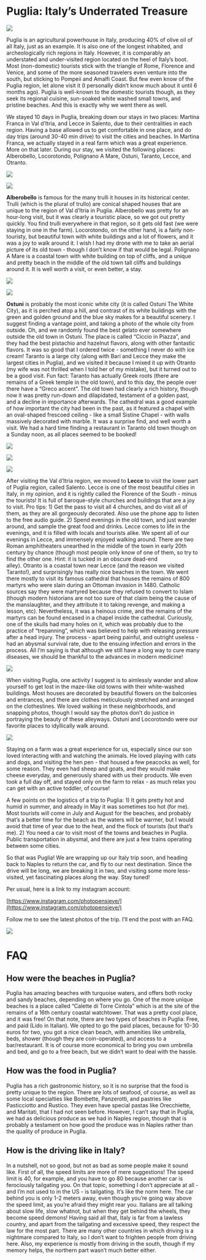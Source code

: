 # Puglia: Italy’s Underrated Treasure

![](https://lh5.googleusercontent.com/sM9Dz2tE-oayM1dnsQLXkRsb7eYfyNYS-bJxZss-yO135ijIMztNxWkO97XtxcaCh6k)

Puglia is an agricultural powerhouse in Italy, producing 40% of olive oil of all Italy, just as an example. It is also one of the longest inhabited, and archeologically rich regions in Italy. However, it is comparably an understated and under-visited region located on the heel of Italy’s boot. Most (non-domestic) tourists stick with the triangle of Rome, Florence and Venice, and some of the more seasoned travelers even venture into the south, but sticking to Pompeii and Amalfi Coast. But few even know of the Puglia region, let alone visit it (I personally didn’t know much about it until 6 months ago). Puglia is well-known to the domestic tourists though, as they seek its regional cuisine, sun-soaked white washed small towns, and pristine beaches. And this is exactly why we went there as well.

We stayed 10 days in Puglia, breaking down our stays in two places: Martina Franca in Val d’Itria, and Lecce in Salento, due to their centralities in each region. Having a base allowed us to get comfortable in one place, and do day trips (around 30-40 min drive) to visit the cities and beaches. In Martina Franca, we actually stayed in a real farm which was a great experience. More on that later. During our stay, we visited the following places: Alberobello, Locorotondo, Polignano A Mare, Ostuni, Taranto, Lecce, and Otranto.

![](https://lh4.googleusercontent.com/cjPyj950L04X4Jp1LpM94jvVT9rbEfImHrlJ2MHx6_lF8E-JyhKpz21PH8lINBtYyYU)

![](https://lh3.googleusercontent.com/tzHV3eMZQyGgZunWBByyaADP5WQx8AaLju_LKd9-SN5pVqAfvT8YiGesrWMsX7q89-A)

**Alberobello** is famous for the many trulli it houses in its historical center. Trulli (which is the plural of trullo) are conical shaped houses that are unique to the region of Val d’Itria in Puglia. Alberobello was pretty for an hour-long visit, but it was clearly a touristic place, so we got out pretty quickly. You find trulli everywhere in that region, so it gets old fast (we were staying in one in the farm). Locorotondo, on the other hand, is a fairly non-touristy, but beautiful town with white buildings and a lot of flowers, and it was a joy to walk around it. I wish I had my drone with me to take an aerial picture of its old town - though I don’t know if that would be legal. Polignano A Mare is a coastal town with white building on top of cliffs, and a unique and pretty beach in the middle of the old town tall cliffs and buildings around it. It is well worth a visit, or even better, a stay. 

![](https://lh5.googleusercontent.com/c5lQZ3xOJmX6qPaot8xbvtVt0lag-kLwRc82e-LZko_y4y4GPJOL2OrX6Nt6E3KcvN4)

![](https://lh5.googleusercontent.com/8eE_yWr0PFQICjboCt8MKpOaT8l4UanSXwfthex8QxXB43IEqrMRORDP03JV3JdoDMg)

**Ostuni** is probably the most iconic white city (it is called Ostuni The White City), as it is perched atop a hill, and contrast of its white buildings with the green and golden ground and the blue sky makes for a beautiful scenery. I suggest finding a vantage point, and taking a photo of the whole city from outside. Oh, and we randomly found the best gelato ever somewhere outside the old town in Ostuni. The place is called “Ciccio in Piazza”, and they had the best pistachio and hazelnut flavors, along with other fantastic flavors. It was so good that I ordered twice - something I never do with ice cream! Taranto is a large city (along with Bari and Lecce they make the largest cities in Puglia), and we visited it because I mixed it up with Otranto (my wife was not thrilled when I told her of my mistake), but it turned out to be a good visit. Fun fact: Taranto has actually Greek roots (there are remains of a Greek temple in the old town), and to this day, the people over there have a “Greco accent”. The old town had clearly a rich history, though now it was pretty run-down and dilapidated, testament of a golden past, and a decline in importance afterwards. The cathedral was a good example of how important the city had been in the past, as it featured a chapel with an oval-shaped frescoed ceiling - like a small Sistine Chapel - with walls massively decorated with marble. It was a surprise find, and well worth a visit. We had a hard time finding a restaurant in Taranto old town though on a Sunday noon, as all places seemed to be booked!

![](https://lh3.googleusercontent.com/k0dhksoYD7rxroAxlUKELQAAVg2nQBlsEvMWI7emdvxuUR5i7qAThWKRi1pybeZAPA0)

![](https://lh5.googleusercontent.com/742B_HYfwfH-ewLnMmo-njb7RMSs250zIW9mZ_7WbapOQNyJnVklFWMfjyb3On1_lKE)

![](https://lh6.googleusercontent.com/qLNFtuB8gWsk5XfboDGQ4oSMUxll3tBlVpN1WXZxhiCydmF26mi01lsMBNjWnDcRPN4)

After visiting the Val d’Itria region, we moved to **Lecce** to visit the lower part of Puglia region, called Salento. Lecce is one of the most beautiful cities in Italy, in my opinion, and it is rightly called the Florence of the South - minus the tourists! It is full of baroque-style churches and buildings that are a joy to visit. Pro tips: 1) Get the pass to visit all 4 churches, and do visit all of them, as they are all gorgeously decorated. Also use the phone app to listen to the free audio guide. 2) Spend evenings in the old town, and just wander around, and sample the great food and drinks. Lecce comes to life in the evenings, and it is filled with locals and tourists alike. We spent all of our evenings in Lecce, and immensely enjoyed walking around. There are two Roman amphitheaters unearthed in the middle of the town in early 20th century by chance (though most people only know of one of them, so try to find the other one. Hint: it is tucked in an obscure dead-end alley). Otranto is a coastal town near Lecce (and the reason we visited Taranto!), and surprisingly has really nice beaches in the town. We went there mostly to visit its famous cathedral that houses the remains of 800 martyrs who were slain during an Ottoman invasion in 1480. Catholic sources say they were martyred because they refused to convert to Islam (though modern historians are not too sure of that claim being the cause of the manslaughter, and they attribute it to taking revenge, and making a lesson, etc). Nevertheless, it was a heinous crime, and the remains of the martyrs can be found encased in a chapel inside the cathedral. Curiously, one of the skulls had many holes on it, which was probably due to the practice of “trepanning”, which was believed to help with releasing pressure after a head injury. The process - apart being painful, and outright useless - had an abysmal survival rate, due to the ensuing infection and errors in the process. All I’m saying is that although we still have a long way to cure many diseases, we should be thankful to the advances in modern medicine!

![](https://lh6.googleusercontent.com/_iJz0YQiRa_KYMscDg2_TX0KQxfZd3upH10mypaIf_s_Fry_YFbm1k5FKQ6watSW12o)

When visiting Puglia, one activity I suggest is to aimlessly wander and allow yourself to get lost in the maze-like old towns with their white-washed buildings. Most houses are decorated by beautiful flowers on the balconies and entrances, and there are clothes meticulously stretched and arranged on the clotheslines. We loved walking in these neighborhoods, and snapping photos, though I would say the photos don’t do justice in portraying the beauty of these alleyways. Ostuni and Locorotondo were our favorite places to idyllically walk around.

![](https://lh3.googleusercontent.com/9g_gCXHv51I8MwDdOL3ne4PY_wS5Ee4pr5ba7KU5_gobuX8AXo8Z8rxObHaQJ_ei-3o)

Staying on a farm was a great experience for us, especially since our son loved interacting with and watching the animals. He loved playing with cats and dogs, and visiting the hen pen - that housed a few peacocks as well, for some reason. They even had sheep and goats, and they would make cheese everyday, and generously shared with us their products. We even took a full day off, and stayed only on the farm to relax - as much relax you can get with an active toddler, of course!

A few points on the logistics of a trip to Puglia: 1) It gets pretty hot and humid in summer, and already in May it was sometimes too hot (for me). Most tourists will come in July and August for the beaches, and probably that’s a better time for the beach as the waters will be warmer, but I would avoid that time of year due to the heat, and the flock of tourists (but that’s me). 2) You need a car to visit most of the towns and beaches in Puglia. Public transportation in abysmal, and there are just a few trains operating between some cities.

So that was Puglia! We are wrapping up our Italy trip soon, and heading back to Naples to return the car, and fly to our next destination. Since the drive will be long, we are breaking it in two, and visiting some more less-visited, yet fascinating places along the way. Stay tuned!

Per usual, here is a link to my instagram account:

[https://www.instagram.com/photopensieve/](https://www.instagram.com/photopensieve/)

Follow me to see the latest photos of the trip. I’ll end the post with an FAQ.

![](https://lh6.googleusercontent.com/j1MRD51S5KA5LUm2Abv0E665sTQi2a1MKJp0CiStyHvRSQx8mOjcjfSDSSeAK64W8Og)

# FAQ

## How were the beaches in Puglia?

Puglia has amazing beaches with turquoise waters, and offers both rocky and sandy beaches, depending on where you go. One of the more unique beaches is a place called “Calette di Torre Cintola” which is at the site of the remains of a 16th century coastal watchtower. That was a pretty cool place, and it was free! On that note, there are two types of beaches in Puglia: Free, and paid (Lido in Italian). We opted to go the paid places, because for 10-30 euros for two, you got a nice clean beach, with amenities like umbrella, beds, shower (though they are coin-operated), and access to a bar/restaurant. It is of course more economical to bring you own umbrella and bed, and go to a free beach, but we didn’t want to deal with the hassle.

## How was the food in Puglia?

Puglia has a rich gastronomic history, so it is no surprise that the food is pretty unique to the region. There are lots of seafood, of course, as well as some local specialties like Bombette, Panzerotti, and pastries like Pasticciotto and Rustico. They even have special pastas like Orecchiette, and Maritati, that I had not seen before. However, I can’t say that in Puglia, we had as delicious produce as we had in Naples region, though that is probably a testament on how good the produce was in Naples rather than the quality of produce in Puglia.

## How is the driving like in Italy?

In a nutshell, not so good, but not as bad as some people make it sound like. First of all, the speed limits are more of mere suggestions! The speed limit is 40, for example, and you have to go 80 because another car is ferociously tailgating you. On that topic, something I don’t appreciate at all - and I’m not used to in the US - is tailgating. It’s like the norm here. The car behind you is only 1-2 meters away, even though you’re going way above the speed limit, as you’re afraid they might rear you. Italians are all talking about slow life, slow whatnot, but when they get behind the wheels, they become speed demons! Having said all that, Italy is far from a lawless country, and apart from the tailgating and excessive speed, they respect the law for the most part. There are many other countries in which driving is a nightmare compared to Italy, so I don’t want to frighten people from driving here. Also, my experience is mostly from driving in the south, though if my memory helps, the northern part wasn’t much better either.